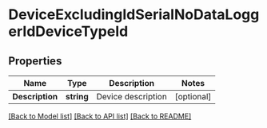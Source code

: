 # DeviceExcludingIdSerialNoDataLoggerIdDeviceTypeId

## Properties

Name | Type | Description | Notes
------------ | ------------- | ------------- | -------------
**Description** | **string** | Device description | [optional] 

[[Back to Model list]](../README.md#documentation-for-models) [[Back to API list]](../README.md#documentation-for-api-endpoints) [[Back to README]](../README.md)


